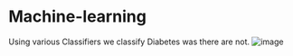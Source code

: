 # Machine-learning
Using various Classifiers we classify Diabetes was there are not.
![image](https://user-images.githubusercontent.com/101446180/171916499-d8c54ed6-44f7-4a36-9638-bbe377250fd9.png)
